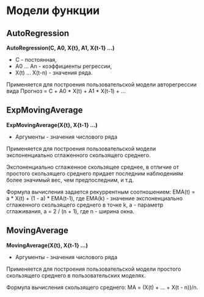 # Модели функции

## AutoRegression

**AutoRegression(C, A0, X{t}, A1, X{t-1} ...)**

* C - постоянная,
* A0 ... An - коэффициенты регрессии,
* X(t) ... X(t-n) - значения ряда.

Применяется для построения пользовательской модели авторегрессии вида 
Прогноз = С + A0 * X(t) + A1 * X(t-1) + ...

## ExpMovingAverage

**ExpMovingAverage(X{t}, X{t-1} ...)**

* Аргументы - значения числового ряда

Применяется для построения пользовательской модели экспоненциально сглаженного скользящего среднего. 

Экспоненциально сглаженное скользящее среднее, в отличие от простого скользящего среднего придает последним наблюдениям более значимый вес, чем предпоследним, и т.д. 

Формула вычисления задается рекуррентным соотношением: EMA(t) = a * X(t) + (1 - a) * EMA(t-1), где EMA(k) - значение экспоненциально сглаженного скользящего среднего в точке k, a - параметр сглаживания, a = 2 / (n + 1), где n - ширина окна.

## MovingAverage

**MovingAverage(X{t}, X{t-1} ...)**

* Аргументы - значения числового ряда

Применяется для построения пользовательской модели простого скользящего среднего в пользовательских моделях.

Формула вычисления скользящего среднего: 
MA = (X(t) + ... + X(t - n))/n. 
